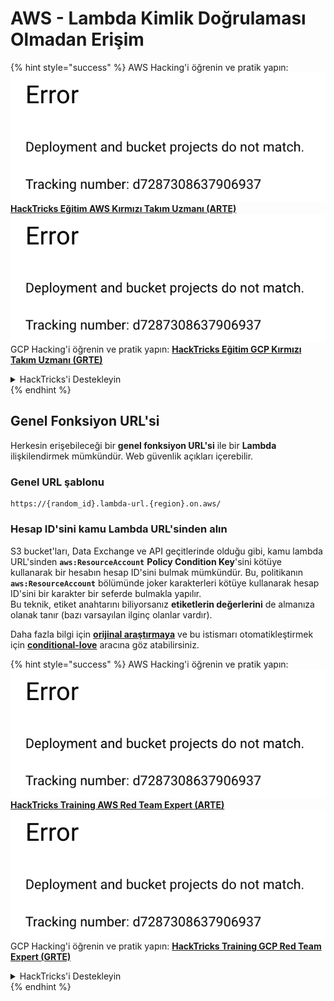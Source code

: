 # AWS - Lambda Kimlik Doğrulaması Olmadan Erişim

{% hint style="success" %}
AWS Hacking'i öğrenin ve pratik yapın:<img src="../../../.gitbook/assets/image (1) (1).png" alt="" data-size="line">[**HackTricks Eğitim AWS Kırmızı Takım Uzmanı (ARTE)**](https://training.hacktricks.xyz/courses/arte)<img src="../../../.gitbook/assets/image (1) (1).png" alt="" data-size="line">\
GCP Hacking'i öğrenin ve pratik yapın: <img src="../../../.gitbook/assets/image (2).png" alt="" data-size="line">[**HackTricks Eğitim GCP Kırmızı Takım Uzmanı (GRTE)**<img src="../../../.gitbook/assets/image (2).png" alt="" data-size="line">](https://training.hacktricks.xyz/courses/grte)

<details>

<summary>HackTricks'i Destekleyin</summary>

* [**abonelik planlarını**](https://github.com/sponsors/carlospolop) kontrol edin!
* **💬 [**Discord grubuna**](https://discord.gg/hRep4RUj7f) veya [**telegram grubuna**](https://t.me/peass) katılın ya da **Twitter'da** 🐦 [**@hacktricks\_live**](https://twitter.com/hacktricks\_live)**'i takip edin.**
* **Hacking ipuçlarını paylaşmak için** [**HackTricks**](https://github.com/carlospolop/hacktricks) ve [**HackTricks Cloud**](https://github.com/carlospolop/hacktricks-cloud) github reposuna PR gönderin.

</details>
{% endhint %}

## Genel Fonksiyon URL'si

Herkesin erişebileceği bir **genel fonksiyon URL'si** ile bir **Lambda** ilişkilendirmek mümkündür. Web güvenlik açıkları içerebilir.

### Genel URL şablonu
```
https://{random_id}.lambda-url.{region}.on.aws/
```
### Hesap ID'sini kamu Lambda URL'sinden alın

S3 bucket'ları, Data Exchange ve API geçitlerinde olduğu gibi, kamu lambda URL'sinden **`aws:ResourceAccount`** **Policy Condition Key**'sini kötüye kullanarak bir hesabın hesap ID'sini bulmak mümkündür. Bu, politikanın **`aws:ResourceAccount`** bölümünde joker karakterleri kötüye kullanarak hesap ID'sini bir karakter bir seferde bulmakla yapılır.\
Bu teknik, etiket anahtarını biliyorsanız **etiketlerin değerlerini** de almanıza olanak tanır (bazı varsayılan ilginç olanlar vardır).

Daha fazla bilgi için [**orijinal araştırmaya**](https://blog.plerion.com/conditional-love-for-aws-metadata-enumeration/) ve bu istismarı otomatikleştirmek için [**conditional-love**](https://github.com/plerionhq/conditional-love/) aracına göz atabilirsiniz.

{% hint style="success" %}
AWS Hacking'i öğrenin ve pratik yapın:<img src="../../../.gitbook/assets/image (1) (1).png" alt="" data-size="line">[**HackTricks Training AWS Red Team Expert (ARTE)**](https://training.hacktricks.xyz/courses/arte)<img src="../../../.gitbook/assets/image (1) (1).png" alt="" data-size="line">\
GCP Hacking'i öğrenin ve pratik yapın: <img src="../../../.gitbook/assets/image (2).png" alt="" data-size="line">[**HackTricks Training GCP Red Team Expert (GRTE)**<img src="../../../.gitbook/assets/image (2).png" alt="" data-size="line">](https://training.hacktricks.xyz/courses/grte)

<details>

<summary>HackTricks'i Destekleyin</summary>

* [**abonelik planlarına**](https://github.com/sponsors/carlospolop) göz atın!
* **💬 [**Discord grubuna**](https://discord.gg/hRep4RUj7f) veya [**telegram grubuna**](https://t.me/peass) katılın ya da **Twitter**'da **bizi takip edin** 🐦 [**@hacktricks\_live**](https://twitter.com/hacktricks\_live)**.**
* **Hacking ipuçlarını paylaşmak için** [**HackTricks**](https://github.com/carlospolop/hacktricks) ve [**HackTricks Cloud**](https://github.com/carlospolop/hacktricks-cloud) github reposuna PR gönderin.

</details>
{% endhint %}
